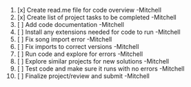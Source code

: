 1. [x] Create read.me file for code overview -Mitchell
2. [x] Create list of project tasks to be completed -Mitchell
3. [ ] Add code documentation -Mitchell
4. [ ] Install any extensions needed for code to run -Mitchell
5. [ ] Fix song import error -Mitchell
6. [ ] Fix imports to correct versions -Mitchell
7. [ ] Run code and explore for errors -Mitchell
8. [ ] Explore similar projects for new solutions -Mitchell
9. [ ] Test code and make sure it runs with no errors  -Mitchell
10. [ ] Finalize project/review and submit -Mitchell
